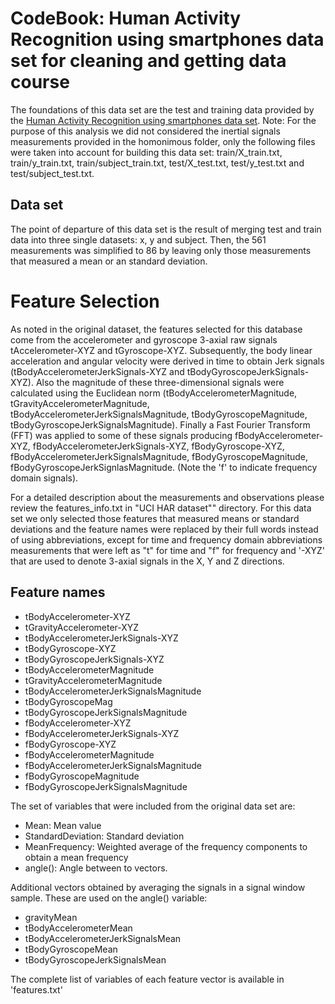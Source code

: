 CodeBook: Human Activity Recognition using smartphones data set for cleaning and getting data course 
=======================

The foundations of this data set are the test and training data provided by the [Human Activity Recognition using smartphones data set](http://archive.ics.uci.edu/ml/datasets/Human+Activity+Recognition+Using+Smartphones). Note: For the purpose of this analysis we did not considered the inertial signals measurements provided in the homonimous folder, only the following files were taken into account for building this data set: train/X_train.txt, train/y_train.txt, train/subject_train.txt, test/X_test.txt, test/y_test.txt and test/subject_test.txt. 

Data set
----------------------
The point of departure of this data set is the result of merging test and train data into three single datasets: x, y and subject. Then, the 561 measurements was simplified to 86 by leaving only those measurements that measured a mean or an standard deviation.  

Feature Selection 
=================

As noted in the original dataset, the features selected for this database come from the accelerometer and gyroscope 3-axial raw signals tAccelerometer-XYZ and tGyroscope-XYZ. 
Subsequently, the body linear acceleration and angular velocity were derived in time to obtain Jerk signals (tBodyAccelerometerJerkSignals-XYZ and tBodyGyroscopeJerkSignals-XYZ). Also the magnitude of these three-dimensional signals were calculated using the Euclidean norm (tBodyAccelerometerMagnitude, tGravityAccelerometerMagnitude, tBodyAccelerometerJerkSignalsMagnitude, tBodyGyroscopeMagnitude, tBodyGyroscopeJerkSignalsMagnitude). 
Finally a Fast Fourier Transform (FFT) was applied to some of these signals producing fBodyAccelerometer-XYZ, fBodyAccelerometerJerkSignals-XYZ, fBodyGyroscope-XYZ, fBodyAccelerometerJerkSignalsMagnitude, fBodyGyroscopeMagnitude, fBodyGyroscopeJerkSignlasMagnitude. (Note the 'f' to indicate frequency domain signals). 

For a detailed description about the measurements and observations please review the features_info.txt in "UCI HAR dataset"" directory. For this data set we only selected those features that measured means or standard deviations and the feature names were replaced by their full words instead of using abbreviations, except for time and frequency domain abbreviations measurements that were left as "t" for time and "f" for frequency and '-XYZ' that are used to denote 3-axial signals in the X, Y and Z directions.

Feature names
------------------
* tBodyAccelerometer-XYZ
* tGravityAccelerometer-XYZ
* tBodyAccelerometerJerkSignals-XYZ
* tBodyGyroscope-XYZ
* tBodyGyroscopeJerkSignals-XYZ
* tBodyAccelerometerMagnitude
* tGravityAccelerometerMagnitude
* tBodyAccelerometerJerkSignalsMagnitude
* tBodyGyroscopeMag
* tBodyGyroscopeJerkSignalsMagnitude
* fBodyAccelerometer-XYZ
* fBodyAccelerometerJerkSignals-XYZ
* fBodyGyroscope-XYZ
* fBodyAccelerometerMagnitude
* fBodyAccelerometerJerkSignalsMagnitude
* fBodyGyroscopeMagnitude
* fBodyGyroscopeJerkSignalsMagnitude

The set of variables that were included from the original data set are: 

* Mean: Mean value
* StandardDeviation: Standard deviation
* MeanFrequency: Weighted average of the frequency components to obtain a mean frequency
* angle(): Angle between to vectors.

Additional vectors obtained by averaging the signals in a signal window sample. These are used on the angle() variable:

* gravityMean
* tBodyAccelerometerMean
* tBodyAccelerometerJerkSignalsMean
* tBodyGyroscopeMean
* tBodyGyroscopeJerkSignalsMean

The complete list of variables of each feature vector is available in 'features.txt'



